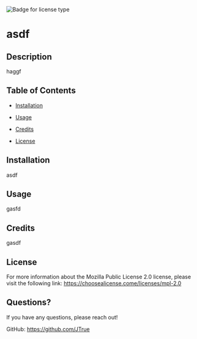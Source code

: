
  ![Badge for license type](https://img.shields.io/badge/license-Mozilla%20Public%20License%202.0-green)


  # asdf

  ## Description
   haggf
  
  ## Table of Contents
  
  * [Installation](#installation)
  
  * [Usage](#usage)
  
  * [Credits](#credits)
  
  * [License](#license)
  
  ## Installation
  asdf
  
  ## Usage
  gasfd
  
  ## Credits
  gasdf
  
## License
For more information about the Mozilla Public License 2.0 license, please visit the following link:
  https://choosealicense.come/licenses/mpl-2.0

  ## Questions?
  If you have any questions, please reach out!
  
GitHub: https://github.com/JTrue
